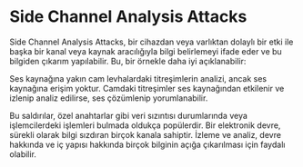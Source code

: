 # Side Channel Analysis Attacks

Side Channel Analysis Attacks, bir cihazdan veya varlıktan dolaylı bir etki ile başka bir kanal veya kaynak aracılığıyla bilgi belirlemeyi ifade eder ve bu bilgiden çıkarım yapılabilir. Bu, bir örnekle daha iyi açıklanabilir:

Ses kaynağına yakın cam levhalardaki titreşimlerin analizi, ancak ses kaynağına erişim yoktur. Camdaki titreşimler ses kaynağından etkilenir ve izlenip analiz edilirse, ses çözümlenip yorumlanabilir.

Bu saldırılar, özel anahtarlar gibi veri sızıntısı durumlarında veya işlemcilerdeki işlemleri bulmada oldukça popülerdir. Bir elektronik devre, sürekli olarak bilgi sızdıran birçok kanala sahiptir. İzleme ve analiz, devre hakkında ve iç yapısı hakkında birçok bilginin açığa çıkarılması için faydalı olabilir.
